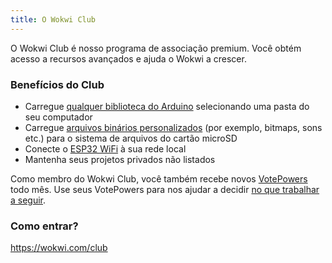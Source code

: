 ```yaml
---
title: O Wokwi Club
---
```


O Wokwi Club é nosso programa de associação premium. Você obtém acesso a recursos avançados e ajuda o Wokwi a crescer.

### Benefícios do Club

- Carregue [qualquer biblioteca do Arduino](../guides/libraries#uploading-custom-libraries) selecionando uma pasta do seu computador
- Carregue [arquivos binários personalizados](../parts/wokwi-microsd-card#uploading-binary-files) (por exemplo, bitmaps, sons etc.) para o sistema de arquivos do cartão microSD
- Conecte o [ESP32 WiFi](../guides/esp32-wifi) à sua rede local
- Mantenha seus projetos privados não listados

Como membro do Wokwi Club, você também recebe novos [VotePowers](../guides/votepowers) todo mês. Use seus VotePowers para nos ajudar a decidir [no que trabalhar a seguir](https://wokwi.com/features).

### Como entrar?

https://wokwi.com/club
